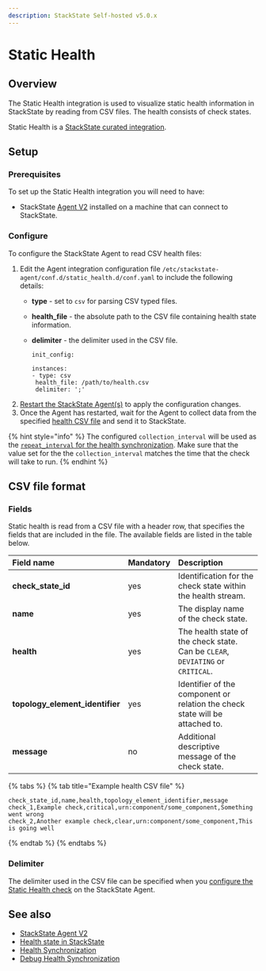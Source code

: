 ```yaml
---
description: StackState Self-hosted v5.0.x 
---
```


# Static Health

## Overview

The Static Health integration is used to visualize static health information in StackState by reading from CSV files. The health consists of check states.

Static Health is a [StackState curated integration](/stackpacks/integrations/about_integrations.md#stackstate-curated-integrations).

## Setup

### Prerequisites

To set up the Static Health integration you will need to have:

* StackState [Agent V2](../../setup/agent/about-stackstate-agent.md) installed on a machine that can connect to StackState.

### Configure

To configure the StackState Agent to read CSV health files:

1. Edit the Agent integration configuration file `/etc/stackstate-agent/conf.d/static_health.d/conf.yaml` to include the following details:
   * **type** - set to `csv` for parsing CSV typed files.
   * **health\_file** - the absolute path to the CSV file containing health state information.
   * **delimiter** - the delimiter used in the CSV file.

     ```text
     init_config:

     instances:
     - type: csv
      health_file: /path/to/health.csv
      delimiter: ';'
     ```
2. [Restart the StackState Agent\(s\)](../../setup/agent/about-stackstate-agent.md#deploy-and-run-stackstate-agent-v2) to apply the configuration changes.
3. Once the Agent has restarted, wait for the Agent to collect data from the specified [health CSV file](static_health.md#csv-file-format) and send it to StackState.

{% hint style="info" %}
The configured `collection_interval` will be used as the [`repeat_interval` for the health synchronization](../../../configure/health/health-synchronization.md#repeat-interval). Make sure that the value set for the the `collection_interval` matches the time that the check will take to run.
{% endhint %}

## CSV file format

### Fields

Static health is read from a CSV file with a header row, that specifies the fields that are included in the file. The available fields are listed in the table below.

| Field name | Mandatory | Description                                                                     |
| :--- | :--- |:--------------------------------------------------------------------------------|
| **check\_state\_id** | yes | Identification for the check state within the health stream.                    |
| **name** | yes | The display name of the check state.                                            |
| **health** | yes | The health state of the check state. Can be `CLEAR`, `DEVIATING` or `CRITICAL`. |
| **topology\_element\_identifier** | yes | Identifier of the component or relation the check state will be attached to.    |
| **message** | no | Additional descriptive message of the check state.                              |

{% tabs %}
{% tab title="Example health CSV file" %}
```text
check_state_id,name,health,topology_element_identifier,message
check_1,Example check,critical,urn:component/some_component,Something went wrong
check_2,Another example check,clear,urn:component/some_component,This is going well
```
{% endtab %}
{% endtabs %}

### Delimiter

The delimiter used in the CSV file can be specified when you [configure the Static Health check](static_health.md#configure) on the StackState Agent.

## See also

* [StackState Agent V2](../../setup/agent/about-stackstate-agent.md)
* [Health state in StackState](../../use/concepts/health-state.md)
* [Health Synchronization](../../configure/health/health-synchronization.md)
* [Debug Health Synchronization](../../configure/health/debug-health-sync.md)

